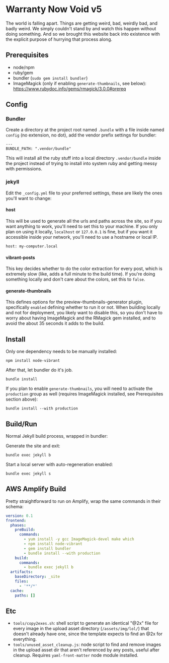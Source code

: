 # Warranty Now Void v5

The world is falling apart. Things are getting weird, bad, weirdly bad, and badly weird. We simply couldn't stand by and watch this happen without doing something. And so we brought this website back into existence with the explicit purpose of hurrying that process along. 

## Prerequisites

- node/npm
- ruby/gem
- bundler (`sudo gem install bundler`)
- ImageMagick (only if enabling `generate-thumbnails`, see below): <https://www.rubydoc.info/gems/rmagick/3.0.0#prereq>

## Config

### Bundler 

Create a directory at the project root named `.bundle` with a file inside named `config` (no extension, no dot), add the vendor prefix settings for bundler:

````
---
BUNDLE_PATH: ".vendor/bundle"
````

This will install all the ruby stuff into a local directory `.vendor/bundle` inside the project instead of trying to install into system ruby and getting messy with permissions.

### jekyll

Edit the `_config.yml` file to your preferred settings, these are likely the ones you'll want to change:

#### host

This will be used to generate all the urls and paths across the site, so if you want anything to work, you'll need to set this to your machine. If you only plan on using it locally, `localhost` or `127.0.0.1` is fine, but if you want it accessible inside your network, you'll need to use a hostname or local IP.

````
host: my-computer.local
````

#### vibrant-posts

This key decides whether to do the color extraction for every post, which is extremely slow (like, adds a full minute to the build time). If you're doing something locally and don't care about the colors, set this to `false`.

#### generate-thumbnails

This defines options for the preview-thumbnails-generator plugin, specifically `enabled` defining whether to run it or not. When building locally and not for deployment, you likely want to disable this, so you don't have to worry about having ImageMagick and the RMagick gem installed, and to avoid the about 35 seconds it adds to the build.

## Install

Only one dependency needs to be manually installed:

````
npm install node-vibrant
````

After that, let bundler do it's job. 

````
bundle install
````

If you plan to enable `generate-thumbnails`, you will need to activate the `production` group as well (requires ImageMagick installed, see Prerequisites section above):

````
bundle install --with production
````

## Build/Run

Normal Jekyll build process, wrapped in bundler:

Generate the site and exit:

````
bundle exec jekyll b
````

Start a local server with auto-regeneration enabled:

````
bundle exec jekyll s
````

## AWS Amplify Build

Pretty straightforward to run on Amplify, wrap the same commands in their schema:

````yaml
version: 0.1
frontend:
  phases:
    preBuild:
      commands:
        - yum install -y gcc ImageMagick-devel make which
        - npm install node-vibrant
        - gem install bundler
        - bundle install --with production
    build:
      commands:
        - bundle exec jekyll b
  artifacts:
    baseDirectory: _site
    files:
      - '**/*'
  cache:
    paths: []
````

## Etc

- `tools/copy2exes.sh`: shell script to generate an identical "@2x" file for every image in the upload asset directory (`/assets/img/lol/`) that doesn't already have one, since the template expects to find an @2x for everything.
- `tools/unused_asset_cleanup.js`: node script to find and remove images in the upload asset dir that aren't referenced by any posts, useful after cleanup. Requires `yaml-front-matter` node module installed.